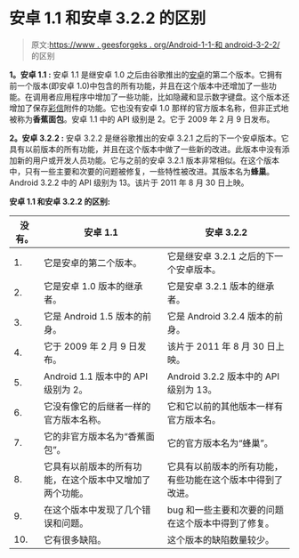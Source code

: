 # 安卓 1.1 和安卓 3.2.2 的区别

> 原文:[https://www . geesforgeks . org/Android-1-1-和 android-3-2-2/](https://www.geeksforgeeks.org/difference-between-android-1-1-and-android-3-2-2/) 的区别

**1。安卓 1.1 :**
安卓 1.1 是继安卓 1.0 之后由谷歌推出的[安卓](https://www.geeksforgeeks.org/introduction-to-android-development/)的第二个版本。它拥有前一个版本(即安卓 1.0)中包含的所有功能，并且在这个版本中还增加了一些功能。在调用者应用程序中增加了一些功能，比如隐藏和显示数字键盘。这个版本还增加了保存[彩信](https://www.geeksforgeeks.org/what-is-mmsmultimedia-messaging-service/)附件的功能。它也没有安卓 1.0 那样的官方版本名称，但非正式地被称为**香蕉面包**。安卓 1.1 中的 API 级别是 2。它于 2009 年 2 月 9 日发布。

**2。安卓 3.2.2 :**
安卓 3.2.2 是继谷歌推出的安卓 3.2.1 之后的下一个安卓版本。它具有以前版本的所有功能，并且在这个版本中做了一些新的改进。此版本中没有添加新的用户或开发人员功能。它与之前的安卓 3.2.1 版本非常相似。在这个版本中，只有一些主要和次要的问题被修复，一些特性被改进。其版本名为**蜂巢**。Android 3.2.2 中的 API 级别为 13。该片于 2011 年 8 月 30 日上映。

**安卓 1.1 和安卓 3.2.2 的区别:**

<center>

| 没有。 | 安卓 1.1 | 安卓 3.2.2 |
| --- | --- | --- |
| 1. | 它是安卓的第二个版本。 | 它是继安卓 3.2.1 之后的下一个安卓版本。 |
| 2. | 它是安卓 1.0 版本的继承者。 | 它是安卓 3.2.1 版本的继承者。 |
| 3. | 它是 Android 1.5 版本的前身。 | 它是 Android 3.2.4 版本的前身。 |
| 4. | 它于 2009 年 2 月 9 日发布。 | 该片于 2011 年 8 月 30 日上映。 |
| 5. | Android 1.1 版本中的 API 级别为 2。 | Android 3.2.2 版本中的 API 级别为 13。 |
| 6. | 它没有像它的后继者一样的官方版本名称。 | 它和它以前的其他版本一样有官方版本名。 |
| 7. | 它的非官方版本名为“香蕉面包”。 | 它的官方版本名为“蜂巢”。 |
| 8. | 它具有以前版本的所有功能，在这个版本中又增加了两个功能。 | 它具有以前版本的所有功能，有些功能在这个版本中得到了改进。 |
| 9. | 在这个版本中发现了几个错误和问题。 | bug 和一些主要和次要的问题在这个版本中得到了修复。 |
| 10. | 它有很多缺陷。 | 这个版本的缺陷数量较少。 |

</center>